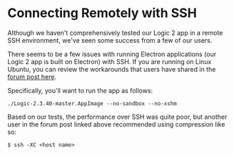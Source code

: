 # Connecting Remotely with SSH

Although we haven't comprehensively tested our Logic 2 app in a remote SSH environment, we've seen some success from a few of our users.

There seems to be a few issues with running Electron applications (our Logic 2 app is built on Electron) with SSH. If you are running on Linux Ubuntu, you can review the workarounds that users have shared in the [forum post here](https://discuss.saleae.com/t/working-on-linux-from-remote/1013/4).

Specifically, you'll want to run the app as follows:

`./Logic-2.3.40-master.AppImage --no-sandbox --no-xshm`

Based on our tests, the performance over SSH was quite poor, but another user in the forum post linked above recommended using compression like so:

`$ ssh -XC <host name>`
